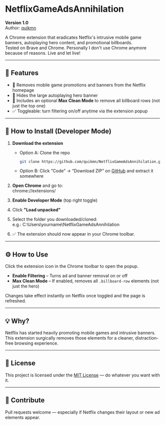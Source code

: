 # NetflixGameAdsAnnihilation

**Version 1.0**  
Author: [quikmn](https://github.com/quikmn)

A Chrome extension that eradicates Netflix's intrusive mobile game banners, autoplaying hero content, and promotional billboards.  
Tested on Brave and Chrome. Personally I don't use Chrome anymore because of reasons. Live and let live!

---

## 🚀 Features

- 🛑 Removes mobile game promotions and banners from the Netflix homepage
- 🎥 Hides the large autoplaying hero banner
- 🧼 Includes an optional **Max Clean Mode** to remove all billboard rows (not just the top one)
- ✅ Toggleable: turn filtering on/off anytime via the extension popup

---

## 🧩 How to Install (Developer Mode)

1. **Download the extension**  
   - Option A: Clone the repo  
     ```bash
     git clone https://github.com/quikmn/NetflixGameAdsAnnihilation.git
     ```  
   - Option B: Click “Code” → “Download ZIP” on [GitHub](https://github.com/quikmn/NetflixGameAdsAnnihilation) and extract it somewhere

2. **Open Chrome** and go to:  
chrome://extensions/

3. **Enable Developer Mode** (top right toggle)

4. Click **"Load unpacked"**

5. Select the folder you downloaded/cloned:  
e.g.:
C:\Users\yourname\NetflixGameAdsAnnihilation  

6. ✅ The extension should now appear in your Chrome toolbar.

---

## ⚙️ How to Use

Click the extension icon in the Chrome toolbar to open the popup.

- **Enable Filtering** – Turns ad and banner removal on or off
- **Max Clean Mode** – If enabled, removes all `.billboard-row` elements (not just the hero)

Changes take effect instantly on Netflix once toggled and the page is refreshed.

---

## 💡 Why?

Netflix has started heavily promoting mobile games and intrusive banners.  
This extension surgically removes those elements for a cleaner, distraction-free browsing experience.

---

## 🪪 License

This project is licensed under the [MIT License](./LICENSE) — do whatever you want with it.

---

## 👥 Contribute

Pull requests welcome — especially if Netflix changes their layout or new ad elements appear.
